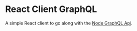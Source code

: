 # React Client GraphQL

A simple React client to go along with the [Node GraphQL Api](https://github.com/johanstech/JS-Playground/tree/master/Api-GraphQL/).
